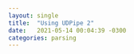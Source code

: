 ```yaml
---
layout: single
title:  "Using UDPipe 2"
date:   2021-05-14 00:04:39 -0300
categories: parsing
---
```


